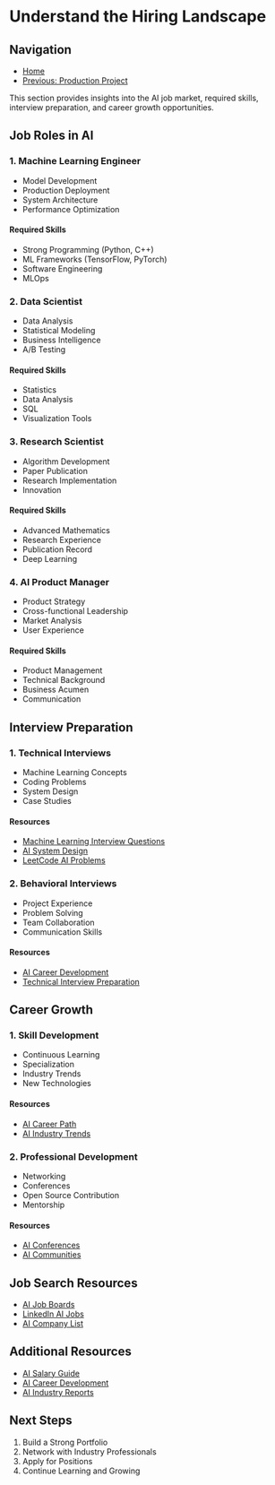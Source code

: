 # Understand the Hiring Landscape

## Navigation
- [Home](../README.md)
- [Previous: Production Project](../05-production-project/README.md)

This section provides insights into the AI job market, required skills, interview preparation, and career growth opportunities.

## Job Roles in AI

### 1. Machine Learning Engineer
- Model Development
- Production Deployment
- System Architecture
- Performance Optimization

#### Required Skills
- Strong Programming (Python, C++)
- ML Frameworks (TensorFlow, PyTorch)
- Software Engineering
- MLOps

### 2. Data Scientist
- Data Analysis
- Statistical Modeling
- Business Intelligence
- A/B Testing

#### Required Skills
- Statistics
- Data Analysis
- SQL
- Visualization Tools

### 3. Research Scientist
- Algorithm Development
- Paper Publication
- Research Implementation
- Innovation

#### Required Skills
- Advanced Mathematics
- Research Experience
- Publication Record
- Deep Learning

### 4. AI Product Manager
- Product Strategy
- Cross-functional Leadership
- Market Analysis
- User Experience

#### Required Skills
- Product Management
- Technical Background
- Business Acumen
- Communication

## Interview Preparation

### 1. Technical Interviews
- Machine Learning Concepts
- Coding Problems
- System Design
- Case Studies

#### Resources
- [Machine Learning Interview Questions](https://github.com/example/ml-interview-questions)
- [AI System Design](https://www.coursera.org/learn/ai-system-design)
- [LeetCode AI Problems](https://leetcode.com/tag/artificial-intelligence/)

### 2. Behavioral Interviews
- Project Experience
- Problem Solving
- Team Collaboration
- Communication Skills

#### Resources
- [AI Career Development](https://www.coursera.org/learn/ai-career-development)
- [Technical Interview Preparation](https://www.interviewbit.com/)

## Career Growth

### 1. Skill Development
- Continuous Learning
- Specialization
- Industry Trends
- New Technologies

#### Resources
- [AI Career Path](https://www.coursera.org/learn/ai-career-path)
- [AI Industry Trends](https://www.mckinsey.com/featured-insights/artificial-intelligence)

### 2. Professional Development
- Networking
- Conferences
- Open Source Contribution
- Mentorship

#### Resources
- [AI Conferences](https://www.conferenceindex.org/conferences/artificial-intelligence)
- [AI Communities](https://www.meetup.com/topics/artificial-intelligence/)

## Job Search Resources
- [AI Job Boards](https://www.ai-jobs.net/)
- [LinkedIn AI Jobs](https://www.linkedin.com/jobs/artificial-intelligence-jobs/)
- [AI Company List](https://www.cbinsights.com/research/artificial-intelligence-top-companies/)

## Additional Resources
- [AI Salary Guide](https://www.levels.fyi/ai)
- [AI Career Development](https://www.coursera.org/learn/ai-career-development)
- [AI Industry Reports](https://www.pwc.com/gx/en/issues/data-and-analytics/artificial-intelligence.html)

## Next Steps
1. Build a Strong Portfolio
2. Network with Industry Professionals
3. Apply for Positions
4. Continue Learning and Growing 